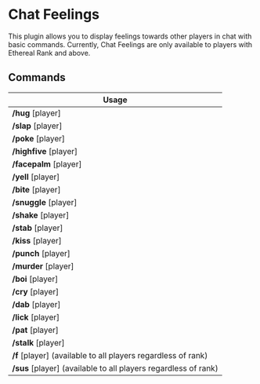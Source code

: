 # Chat Feelings

This plugin allows you to display feelings towards other players in chat with basic commands. Currently, Chat Feelings are only available to players with Ethereal Rank and above.

## Commands

| Usage |
| -- |
| **/hug** [player]
| **/slap** [player]
| **/poke** [player]
| **/highfive** [player]
| **/facepalm** [player]
| **/yell** [player]
| **/bite** [player]
| **/snuggle** [player]
| **/shake** [player]
| **/stab** [player]
| **/kiss** [player]
| **/punch** [player]
| **/murder** [player]
| **/boi** [player]
| **/cry** [player]
| **/dab** [player]
| **/lick** [player]
| **/pat** [player]
| **/stalk** [player]
| **/f**  [player] (available to all players regardless of rank)
| **/sus** [player] (available to all players regardless of rank)
